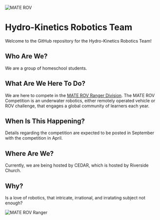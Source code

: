 ![MATE ROV](https://20693798.fs1.hubspotusercontent-na1.net/hub/20693798/hubfs/RegionalCoordinators/images/logos/2023-color/Florida.png)
# Hydro-Kinetics Robotics Team

Welcome to the GitHub repository for the Hydro-Kinetics Robotics Team!

## Who Are We?
We are a group of homeschool students.

## What Are We Here To Do?
We are here to compete in the [MATE ROV Ranger Division](https://materovcompetition.org/ranger). The MATE ROV Competition is an underwater robotics, either remotely operated vehicle or ROV challenge, that engages a global community of learners each year. 

## When Is This Happening?
Details regarding the competition are expected to be posted in September with the competition in April.

## Where Are We?
Currently, we are being hosted by CEDAR, which is hosted by Riverside Church.

## Why?
Is a love of robotics, that intricate, irrational, and irratating subject not enough?


![MATE ROV Ranger](https://materovcompetition.org/hubfs/Ranger-Classes.png)
